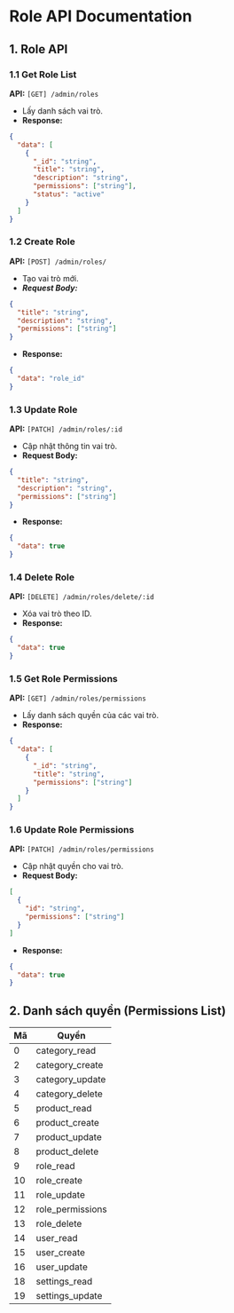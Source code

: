 # Role API Documentation

## 1. **Role API**

### 1.1 Get Role List

**API:** `[GET] /admin/roles`

- Lấy danh sách vai trò.
- **Response:**

```json
{
  "data": [
    {
      "_id": "string",
      "title": "string",
      "description": "string",
      "permissions": ["string"],
      "status": "active"
    }
  ]
}
```

### 1.2 Create Role

**API:** `[POST] /admin/roles/`

- Tạo vai trò mới.
- ***Request Body:***

```json
{
  "title": "string",
  "description": "string",
  "permissions": ["string"]
}
```

- **Response:**

```json
{
  "data": "role_id"
}
```

### 1.3 Update Role

**API:** `[PATCH] /admin/roles/:id`

- Cập nhật thông tin vai trò.
- **Request Body:**

```json
{
  "title": "string",
  "description": "string",
  "permissions": ["string"]
}
```

- **Response:**

```json
{
  "data": true
}
```

### 1.4 Delete Role

**API:** `[DELETE] /admin/roles/delete/:id`

- Xóa vai trò theo ID.
- **Response:**

```json
{
  "data": true
}
```

### 1.5 Get Role Permissions

**API:** `[GET] /admin/roles/permissions`

- Lấy danh sách quyền của các vai trò.
- **Response:**

```json
{
  "data": [
    {
      "_id": "string",
      "title": "string",
      "permissions": ["string"]
    }
  ]
}
```

### 1.6 Update Role Permissions

**API:** `[PATCH] /admin/roles/permissions`

- Cập nhật quyền cho vai trò.
- **Request Body:**

```json
[
  {
    "id": "string",
    "permissions": ["string"]
  }
]
```

- **Response:**

```json
{
  "data": true
}
```

## 2. **Danh sách quyền (Permissions List)**

| Mã | Quyền |
|----|------------------|
| 0  | category_read   |
| 2  | category_create |
| 3  | category_update |
| 4  | category_delete |
| 5  | product_read    |
| 6  | product_create  |
| 7  | product_update  |
| 8  | product_delete  |
| 9  | role_read       |
| 10 | role_create     |
| 11 | role_update     |
| 12 | role_permissions |
| 13 | role_delete     |
| 14 | user_read       |
| 15 | user_create     |
| 16 | user_update     |
| 18 | settings_read   |
| 19 | settings_update |

